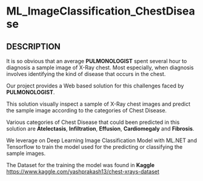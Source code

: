 # ML_ImageClassification_ChestDisease


## DESCRIPTION

It is so obvious that an average **PULMONOLOGIST** spent several hour to diagnosis a sample image of X-Ray chest. Most especially, when diagnosis involves identifying the kind of disease that occurs in the chest. 

Our project provides a Web based solution for this challenges faced by **PULMONOLOGIST**.

This solution visually inspect a sample of X-Ray chest images and predict the sample image according to the categories of Chest Disease.

Various categories of Chest Disease that could been predicted in this solution are **Atelectasis**, **Infiltration**, **Effusion**, **Cardiomegaly** and **Fibrosis**.

We leverage on Deep Learning Image Classification Model with ML.NET and Tensorflow to train the model used for the predicting or classifying the sample images.

The Dataset for the training the model was found in **Kaggle** https://www.kaggle.com/yashprakash13/chest-xrays-dataset

